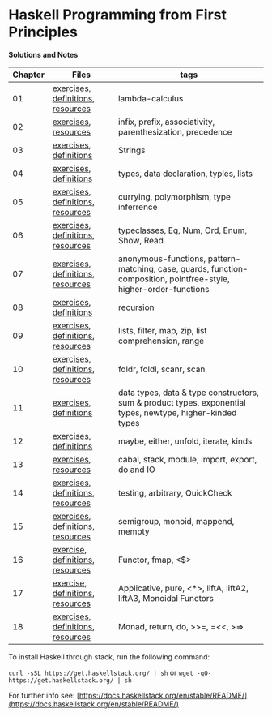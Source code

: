 # Haskell Programming from First Principles

**Solutions and Notes**

| Chapter | Files                                                                                                             | tags |
| ------- | ----------------------------------------------------------------------------------------------------------------- |------|
| 01      | [exercises](chapter01/exercises.md), [definitions](chapter01/definitions.md), [resources](chapter01/resources.md) | lambda-calculus |
| 02      | [exercises](chapter02/exercises.md), [resources](chapter02/resources.md)                                          | infix, prefix, associativity, parenthesization, precedence
| 03      | [exercises](chapter03/exercises.md), [definitions](chapter03/definitions.md)                                      | Strings
| 04      | [exercises](chapter04/exercises.md), [definitions](chapter04/definitions.md)                                      | types, data declaration, typles, lists
| 05      | [exercises](chapter05/exercises.md), [definitions](chapter05/definitions.md), [resources](chapter05/resources.md) | currying, polymorphism, type inferrence
| 06      | [exercises](chapter06/exercises.md), [definitions](chapter06/definitions.md), [resources](chapter06/resources.md) | typeclasses, Eq, Num, Ord, Enum, Show, Read
| 07      | [exercises](chapter07/exercises.md), [definitions](chapter07/definitions.md), [resources](chapter07/resources.md) | anonymous-functions, pattern-matching, case, guards, function-composition, pointfree-style, higher-order-functions
| 08      | [exercises](chapter08/exercises.md), [definitions](chapter08/definitions.md)| recursion|
| 09      | [exercises](chapter09/exercises.md), [definitions](chapter09/definitions.md), [resources](chapter09/resources.md) | lists, filter, map, zip, list comprehension, range |
| 10    | [exercises](chapter10/exercises.md), [definitions](chapter10/definitions.md), [resources](chapter10/resources.md)| foldr, foldl, scanr, scan
| 11    | [exercises](chapter11/exercises.md), [definitions](chapter11/definitions.md)                                      | data types, data & type constructors, sum & product types, exponential types, newtype, higher-kinded types
| 12    | [exercises](chapter12/exercises.md), [definitions](chapter12/definitions.md)                                      | maybe, either, unfold, iterate, kinds
| 13    | [exercises](chapter13/exercises.md), [resources](chapter13/resources.md)                                          | cabal, stack, module, import, export, do and IO
| 14 | [exercises](chapter14/exercises.md), [definitions](chapter14/definitions.md), [resources](chapter14/resources.md) | testing, arbitrary, QuickCheck
| 15 | [exercises](chapter15/exercises.md), [definitions](chapter15/definitions.md), [resources](chapter15/resources.md) | semigroup, monoid, mappend, mempty
| 16 | [exercise](chapter16/exercises.md), [definitions](chapter16/definitions.md), [resources](chapter16/resources.md) | Functor, fmap, <$>
| 17 | [exercise](chapter17/exercises.md), [definitions](chapter17/definitions.md), [resources](chapter17/resources.md) | Applicative, pure, <*>, liftA, liftA2, liftA3, Monoidal Functors
| 18 | [exercises](chapter18/exercises.md), [definitions](chapter18/definitions.md), [resources](chapter18/resources.md) | Monad, return, do, >>=, =<<, >=>
To install Haskell through stack, run the following command:

`curl -sSL https://get.haskellstack.org/ | sh` or `wget -qO- https://get.haskellstack.org/ | sh`

For further info see: [https://docs.haskellstack.org/en/stable/README/](https://docs.haskellstack.org/en/stable/README/)
